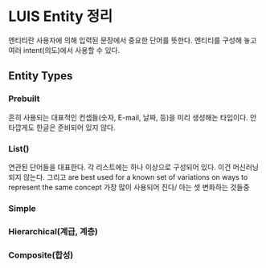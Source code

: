# LUIS Entity 정리

엔티티란 사용자에 의해 입력된 문장에서 중요한 단어를 뜻한다. 엔티티를 구성해 놓고 여러 intent(의도)에서 사용할 수 있다.

## Entity Types

### Prebuilt
흔히 사용되는 대표적인 컨셉들(숫자, E-mail, 날짜, 등)을 미리 생성해논 타입이다. 안타깝게도 한글은 준비되어 있지 않다.

### List()
연관된 단어들을 대표한다. 각 리스트에는 하나 이상으로 구성되어 있다. 이건 머신러닝되지 않는다. 그리고
are best used for a known set of variations on ways to represent the same concept
가장 많이 사용되어 진다/ 아는 셋 변화하는 것들중
### Simple

### Hierarchical(계급, 계층)

### Composite(합성)
